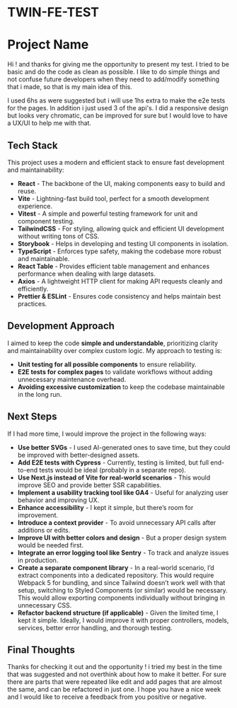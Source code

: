 # TWIN-FE-TEST

# Project Name

Hi ! and thanks for giving me the opportunity to present my test. I tried to be basic and do the code as clean as possible. I like to do simple things and not confuse future developers when they need to add/modify something that i made, so that is my main idea of this.

I used 6hs as were suggested but i will use 1hs extra to make the e2e tests for the pages. In addition i just used 3 of the api's. I did a responsive design but looks very chromatic, can be improved for sure but I would love to have a UX/UI to help me with that.

## Tech Stack

This project uses a modern and efficient stack to ensure fast development and maintainability:

- **React** - The backbone of the UI, making components easy to build and reuse.
- **Vite** - Lightning-fast build tool, perfect for a smooth development experience.
- **Vitest** - A simple and powerful testing framework for unit and component testing.
- **TailwindCSS** - For styling, allowing quick and efficient UI development without writing tons of CSS.
- **Storybook** - Helps in developing and testing UI components in isolation.
- **TypeScript** - Enforces type safety, making the codebase more robust and maintainable.
- **React Table** - Provides efficient table management and enhances performance when dealing with large datasets.
- **Axios** - A lightweight HTTP client for making API requests cleanly and efficiently.
- **Prettier & ESLint** - Ensures code consistency and helps maintain best practices.

## Development Approach

I aimed to keep the code **simple and understandable**, prioritizing clarity and maintainability over complex custom logic. My approach to testing is:

- **Unit testing for all possible components** to ensure reliability.
- **E2E tests for complex pages** to validate workflows without adding unnecessary maintenance overhead.
- **Avoiding excessive customization** to keep the codebase maintainable in the long run.

## Next Steps

If I had more time, I would improve the project in the following ways:

- **Use better SVGs** - I used AI-generated ones to save time, but they could be improved with better-designed assets.
- **Add E2E tests with Cypress** - Currently, testing is limited, but full end-to-end tests would be ideal (probably in a separate repo).
- **Use Next.js instead of Vite for real-world scenarios** - This would improve SEO and provide better SSR capabilities.
- **Implement a usability tracking tool like GA4** - Useful for analyzing user behavior and improving UX.
- **Enhance accessibility** - I kept it simple, but there’s room for improvement.
- **Introduce a context provider** - To avoid unnecessary API calls after additions or edits.
- **Improve UI with better colors and design** - But a proper design system would be needed first.
- **Integrate an error logging tool like Sentry** - To track and analyze issues in production.
- **Create a separate component library** - In a real-world scenario, I’d extract components into a dedicated repository. This would require Webpack 5 for bundling, and since Tailwind doesn’t work well with that setup, switching to Styled Components (or similar) would be necessary. This would allow exporting components individually without bringing in unnecessary CSS.
- **Refactor backend structure (if applicable)** - Given the limited time, I kept it simple. Ideally, I would improve it with proper controllers, models, services, better error handling, and thorough testing.

## Final Thoughts

Thanks for checking it out and the opportunity ! i tried my best in the time that was suggested and not overthink about how to make it better. For sure there are parts that were repeated like edit and add pages that are almost the same, and can be refactored in just one. I hope you have a nice week and I would like to receive a feedback from you positive or negative.

